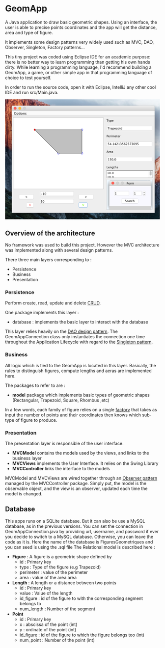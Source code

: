 # GeomApp

A Java application to draw basic geometric shapes.
Using an interface, the user is able to precise points coordinates and the app will get the distance, area and type of figure.

It implements some design patterns very widely used such as MVC, DAO, Observer, Singleton, Factory patterns...

This tiny project was coded using Eclipse IDE for an academic purpose: there is no better way to learn programming than getting his own hands dirty.
While learning a programming language, I'd recommend building a GeomApp, a game, or other simple app in that programming language of choice to test yourself.

In order to run the source code, open it with Eclipse, IntelliJ any other cool IDE and run src/Main.java.


![alt GeomAppPreview](https://raw.githubusercontent.com/jhumigas/GeomApp/geo2/images/Screenshot.png)

## Overview of the architecture

No framework was used to build this project. However the MVC architecture was implemented along with several design patterns. 

There three main layers corresponding to :

* Persistence
* Business
* Presentation

### Persistence 

Perform create, read, update and delete [CRUD](https://en.wikipedia.org/wiki/Create,_read,_update_and_delete).

One package implements this layer :
* database : implements the basic layer to interact with the database

This layer relies heavily on the [DAO design pattern](https://www.tutorialspoint.com/design_pattern/data_access_object_pattern.htm).
The GeomAppConnection class only instantiates the connection one time throughout the Application Lifecycle with regard to the [Singleton pattern](https://en.wikipedia.org/wiki/Singleton_pattern).


### Business 

All logic which is tied to the GeomApp is located in this layer.
Basically, the rules to distinguish figures, compute lengths and aeras are implemented here.

The packages to refer to are :
* **model** package which implements basic types of geometric shapes (Rectangular, Trapezoid, Square, Rhombus ,etc)

In a few words, each family of figure relies on a single [factory](https://en.wikipedia.org/wiki/Factory_method_pattern) that takes as input the number of points and their coordinates then knows which sub-type of figure to produce.

### Presentation 

The presentation layer is responsible of the user interface.

* **MVCModel** contains the models used by the views, and links to the business layer
* **MVCViews** implements the User Interface. It relies on the Swing Library
* **MVCController** links the interface to the models 

MVCModel and MVCViews are wired together through an [Observer pattern](https://en.wikipedia.org/wiki/Observer_pattern#cite_note-jont-1) managed by the MVCController package.
Simply put, the model is the observable object, and the view is an observer, updated each time the model is changed.

## Database

This apps runs on a SQLite database. 
But it can also be use a MySQL database, as in the previous versions. 
You can set the connection in GeomAppConnection.java by providing url, username, and password if ever you decide to switch to a MySQL database.
Otherwise, you can leave the code as it is.
Here the name of the database is FiguresGeometriques and you can seed is using the .sql file
The Relational model is described here : 

* **Figure** :  A figure is a geometric shape defined by 
  * id : Primary key
  * type : Type of the figure (e.g Trapezoid)
  * perimeter  : value of the perimeter
  * area : value of the area area
* **Length** : A length or a distance between two points
  * id : Primary key
  * value : Value of the length
  * id_figure : id of the figure to with the corresponding segment belongs to
  * num_length : Number of the segment
* **Point**
  * id : Primary key 
  * x : abscissa of the point (int)
  * y : ordinate of the point (int)
  * id_figure : id of the figure to which the figure belongs too (int)
  * num_point : Number of the point (int)
